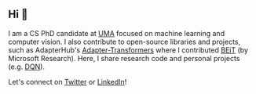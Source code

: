 ## Hi 👋

I am a CS PhD candidate at [UMA](https://www.uni-mannheim.de/en/) focused on machine learning and computer vision. I also contribute to open-source libraries and projects, such as AdapterHub's [Adapter-Transformers](https://github.com/adapter-hub/adapter-transformers) where I contributed [BEiT](https://arxiv.org/abs/2106.08254) (by Microsoft Research). Here, I share research code and personal projects (e.g. [DQN](https://github.com/jannik-brinkmann/dqn)). 

Let's connect on [Twitter](https://twitter.com/BrinkmannJannik) or [LinkedIn](https://www.linkedin.com/in/brinkmann-jannik/)!
